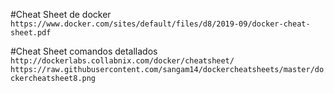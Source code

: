 
#Cheat Sheet de docker
`https://www.docker.com/sites/default/files/d8/2019-09/docker-cheat-sheet.pdf`

#Cheat Sheet comandos detallados
`http://dockerlabs.collabnix.com/docker/cheatsheet/`
`https://raw.githubusercontent.com/sangam14/dockercheatsheets/master/dockercheatsheet8.png`
